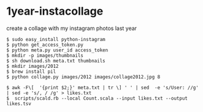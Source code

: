 1year-instacollage
==================

create a collage with my instagram photos last year

```
$ sudo easy_install python-instagram
$ python get_access_token.py
$ python meta.py user_id access_token
$ mkdir -p images/thumbnails
$ sh download.sh meta.txt thumbnails
$ mkdir images/2012
$ brew install pil
$ python collage.py images/2012 images/collage2012.jpg 8

$ awk -F\[  '{print $2;}' meta.txt | tr \] ' ' | sed  -e 's/User: //g' | sed -e 's/, / /g' > likes.txt
$  scripts/scald.rb --local Count.scala --input likes.txt --output likes.tsv
```

